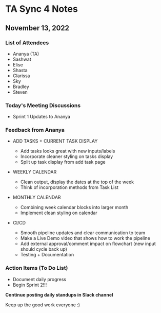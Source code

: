 # TA Sync 4 Notes
## November 13, 2022

### List of Attendees 
- Ananya (TA)
- Sashwat 
- Elise
- Shasta 
- Clarissa  
- Sky 
- Bradley
- Steven 

### Today's Meeting Discussions
- Sprint 1 Updates to Ananya

### Feedback from Ananya
* ADD TASKS + CURRENT TASK DISPLAY
  * Add tasks looks great with new inputs/labels
  * Incorporate cleaner styling on tasks display
  * Split up task display from add task page

* WEEKLY CALENDAR
  * Clean output, display the dates at the top of the week
  * Think of incorporation methods from Task List

* MONTHLY CALENDAR
  * Combining week calendar blocks into larger month
  * Implement clean styling on calendar

* CI/CD
  * Smooth pipeline updates and clear communication to team
  * Make a Live Demo video that shows how to work the pipeline
  * Add external approval/comment impact on flowchart (new input should cycle back up)
  * Testing + Documentation

### Action Items (To Do List)
- Document daily progress
- Begin Sprint 2!!!

**Continue posting daily standups in Slack channel**

Keep up the good work everyone :)
